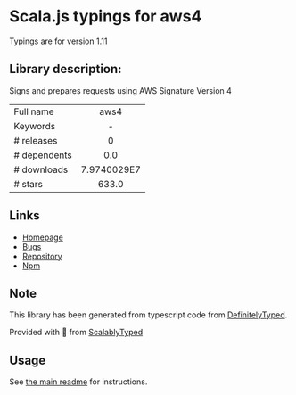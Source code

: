 
# Scala.js typings for aws4

Typings are for version 1.11

## Library description:
Signs and prepares requests using AWS Signature Version 4

|                    |                 |
| ------------------ | :-------------: |
| Full name          | aws4 |
| Keywords           | - |
| # releases         | 0 |
| # dependents       | 0.0 |
| # downloads        | 7.9740029E7 |
| # stars            | 633.0 |

## Links
- [Homepage](https://github.com/mhart/aws4#readme)
- [Bugs](https://github.com/mhart/aws4/issues)
- [Repository](https://github.com/mhart/aws4)
- [Npm](https://www.npmjs.com/package/aws4)
    


## Note
This library has been generated from typescript code from [DefinitelyTyped](https://definitelytyped.org).

Provided with :purple_heart: from [ScalablyTyped](https://github.com/oyvindberg/ScalablyTyped)

## Usage
See [the main readme](../../readme.md) for instructions.



